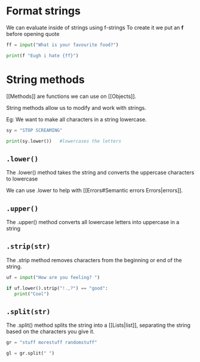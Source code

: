 # Format strings

We can evaluate inside of strings using f-strings
To create it we put an **f** before opening quote
```python
ff = input("What is your favourite food?")

print(f "Eugh i hate {ff}")
```

# String methods

[[Methods]] are functions we can use on [[Objects]]. 

String methods allow us to modify and work with strings.

Eg: We want to make all characters in a string lowercase.

```python
sy = "STOP SCREAMING"

print(sy.lower())   #lowercases the letters
```

##  `.lower()`


The .lower() method takes the string and converts the uppercase characters to lowercase

We can use .lower to help with [[Errors#Semantic errors Errors|errors]].


## `.upper()`

The .upper() method converts all lowercase letters into uppercase in a string


## `.strip(str)`

The .strip method removes characters from the beginning or end of the string.

```python
uf = input("How are you feeling? ")

if uf.lower().strip("!.,?") == "good":
   print("Cool")
```

## `.split(str)`

The .split() method splits the string into a [[Lists|list]], separating the string based on the characters you give it.

```python
gr = "stuff morestuff randomstuff"

gl = gr.split(" ")
```
















